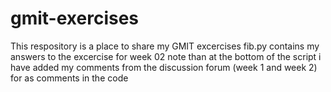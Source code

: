 # gmit-exercises
This respository is a place to share my GMIT excercises
fib.py contains my answers to the excercise for week 02
note than at the bottom of the script i have added my comments from the discussion forum (week 1 and week 2) for as comments in the code
